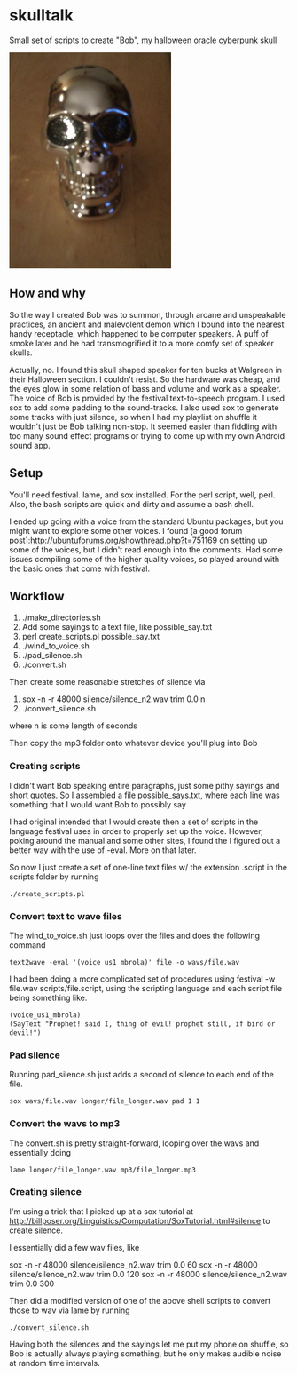 skulltalk
=========

Small set of scripts to create "Bob", my halloween oracle cyberpunk skull

![Bob](Bob.jpg "Bob")

How and why 
---------

So the way I created Bob was to summon, through arcane and unspeakable practices, an ancient and malevolent demon which I bound into the nearest handy receptacle, which happened to be computer speakers.  A puff of smoke later and he had transmogrified it to a more comfy set of speaker skulls.

Actually, no.  I found this skull shaped speaker for ten bucks at Walgreen in their Halloween section. I couldn't resist.  So the hardware was cheap, and the eyes glow in some relation of bass and volume and work as a speaker.  The voice of Bob is provided by the festival text-to-speech program.  I used sox to add some padding to the sound-tracks. I also used sox to generate some tracks with just silence, so when I had my playlist on shuffle it wouldn't just be Bob talking non-stop.  It seemed easier than fiddling with too many sound effect programs or trying to come up with my own Android sound app.

Setup
---------

You'll need festival. lame, and sox installed.  For the perl script, well, perl. Also, the bash scripts are quick and dirty and assume a bash shell.

I ended up going with a voice from the standard Ubuntu packages, but you might want to explore some other voices.  I found [a good forum post]:http://ubuntuforums.org/showthread.php?t=751169 on setting up some of the voices, but I didn't read enough into the comments.  Had some issues compiling some of the higher quality voices, so played around with the basic ones that come with festival.

Workflow
---------

1. ./make_directories.sh
2. Add some sayings to a text file, like possible_say.txt
3. perl create_scripts.pl possible_say.txt
4. ./wind_to_voice.sh
5. ./pad_silence.sh
6. ./convert.sh

Then create some reasonable stretches of silence via
1. sox -n -r 48000 silence/silence_n2.wav trim 0.0 n
2. ./convert_silence.sh

where n is some length of seconds

Then copy the mp3 folder onto whatever device you'll plug into Bob

### Creating scripts

I didn't want Bob speaking entire paragraphs, just some pithy sayings and short quotes.  So I assembled a file possible_says.txt, where each line was something that I would want Bob to possibly say

I had original intended that I would create then a set of scripts in the language festival uses in order to properly set up the voice.  However, poking around the manual and some other sites, I found the I figured out a better way with the use of -eval.  More on that later.

So now I just create a set of one-line text files w/ the extension .script in the scripts folder by running

```
./create_scripts.pl
```

### Convert text to wave files

The wind_to_voice.sh just loops over the files and does the following command

```
text2wave -eval '(voice_us1_mbrola)' file -o wavs/file.wav
```

I had been doing a more complicated set of procedures using
festival -w file.wav scripts/file.script, using the scripting language and each script file being something like.
```
(voice_us1_mbrola)
(SayText "Prophet! said I, thing of evil! prophet still, if bird or devil!")
```

### Pad silence

Running pad_silence.sh just adds a second of silence to each end of the file.
```
sox wavs/file.wav longer/file_longer.wav pad 1 1 
```
### Convert the wavs to mp3

The convert.sh is pretty straight-forward, looping over the wavs and essentially doing
```
lame longer/file_longer.wav mp3/file_longer.mp3
```

### Creating silence

I'm using a trick that I picked up at a sox tutorial at http://billposer.org/Linguistics/Computation/SoxTutorial.html#silence to create silence.

I essentially did a few wav files, like

sox -n -r 48000 silence/silence_n2.wav trim 0.0 60
sox -n -r 48000 silence/silence_n2.wav trim 0.0 120
sox -n -r 48000 silence/silence_n2.wav trim 0.0 300

Then did a modified version of one of the above shell scripts to convert those to wav via lame by running

```
./convert_silence.sh
```

Having both the silences and the sayings let me put my phone on shuffle, so Bob is actually always playing something, but he only makes audible noise at random time intervals.
